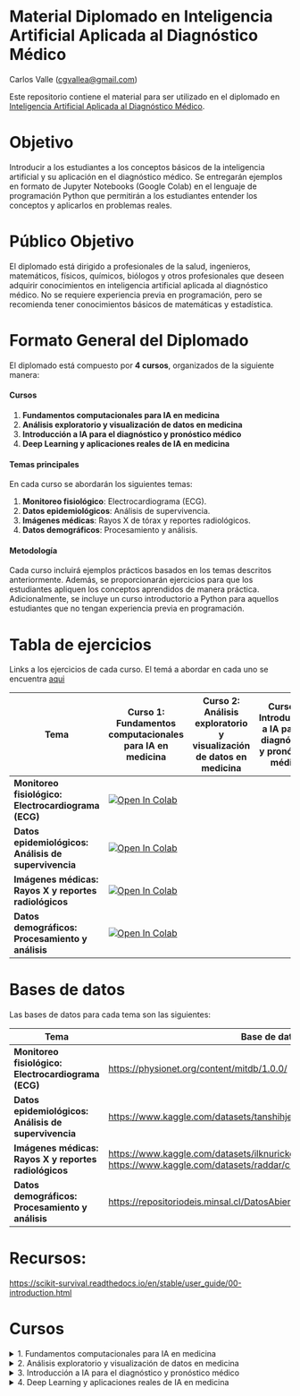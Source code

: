 # Material Diplomado en Inteligencia Artificial Aplicada al Diagnóstico Médico

Carlos Valle ([cgvallea@gmail.com](mailto:cgvallea@gmail.com))

Este repositorio contiene el material para ser utilizado en el diplomado en [Inteligencia Artificial Aplicada al Diagnóstico Médico](https://educacioncontinua.uc.cl/programas/diplomado-en-inteligencia-artificial-aplicada-al-diagnostico-medico/).

# Objetivo
Introducir a los estudiantes a los conceptos básicos de la inteligencia artificial y su aplicación en el diagnóstico médico. Se entregarán ejemplos en formato de Jupyter Notebooks (Google Colab) en el lenguaje de programación Python que permitirán a los estudiantes entender los conceptos y aplicarlos en problemas reales.

# Público Objetivo
El diplomado está dirigido a profesionales de la salud, ingenieros, matemáticos, físicos, químicos, biólogos y otros profesionales que deseen adquirir conocimientos en inteligencia artificial aplicada al diagnóstico médico. No se requiere experiencia previa en programación, pero se recomienda tener conocimientos básicos de matemáticas y estadística.

# Formato General del Diplomado

El diplomado está compuesto por **4 cursos**, organizados de la siguiente manera:

#### **Cursos**
1. **Fundamentos computacionales para IA en medicina**  
2. **Análisis exploratorio y visualización de datos en medicina**  
3. **Introducción a IA para el diagnóstico y pronóstico médico**  
4. **Deep Learning y aplicaciones reales de IA en medicina**

#### **Temas principales**
En cada curso se abordarán los siguientes temas:  
1. **Monitoreo fisiológico**: Electrocardiograma (ECG).  
2. **Datos epidemiológicos**: Análisis de supervivencia.  
3. **Imágenes médicas**: Rayos X de tórax y reportes radiológicos.  
4. **Datos demográficos**: Procesamiento y análisis.

#### **Metodología**
Cada curso incluirá ejemplos prácticos basados en los temas descritos anteriormente. Además, se proporcionarán ejercicios para que los estudiantes apliquen los conceptos aprendidos de manera práctica. Adicionalmente, se incluye un curso introductorio a Python para aquellos estudiantes que no tengan experiencia previa en programación.




# Tabla de ejercicios
Links a los ejercicios de cada curso. El temá a abordar en cada uno se encuentra [aqui](https://drive.google.com/drive/folders/1nQQgXPLFDVVwN4oHv3zQTZEzDXJHhXTJ?usp=drive_link)

| **Tema**                                      | **Curso 1: Fundamentos computacionales para IA en medicina** | **Curso 2: Análisis exploratorio y visualización de datos en medicina** | **Curso 3: Introducción a IA para el diagnóstico y pronóstico médico** | **Curso 4: Deep Learning y aplicaciones reales de IA en medicina** |
|-----------------------------------------------|----------------------------------------------------|----------------------------------------------------------------|----------------------------------------------------------------|----------------------------------------------------------|
| **Monitoreo fisiológico: Electrocardiograma (ECG)** |     [![Open In Colab](https://colab.research.google.com/assets/colab-badge.svg)](https://colab.research.google.com/github/cgvalle/Diplomado_iHealth/blob/main/curso_1/Monitoreo_solution.ipynb)                                              |                                                                |                                                                |                                                         |
| **Datos epidemiológicos: Análisis de supervivencia** |          [![Open In Colab](https://colab.research.google.com/assets/colab-badge.svg)](https://colab.research.google.com/github/cgvalle/Diplomado_iHealth/blob/main/curso_1/Epidemiologicos_solution.ipynb)                                          |                                                               |                                                               |                                                          |
| **Imágenes médicas: Rayos X y reportes radiológicos** |  [![Open In Colab](https://colab.research.google.com/assets/colab-badge.svg)](https://colab.research.google.com/github/cgvalle/Diplomado_iHealth/blob/main/curso_1/Imagenes_solution.ipynb)                                                               |                                                                |                                                               |                                                         |
| **Datos demográficos: Procesamiento y análisis**     | [![Open In Colab](https://colab.research.google.com/assets/colab-badge.svg)](https://colab.research.google.com/github/cgvalle/Diplomado_iHealth/blob/main/curso_1/Demografico_solution.ipynb)                                                               |                                                               |                                                                |                                                          |


# Bases de datos
Las bases de datos para cada tema son las siguientes:

| **Tema**                                      | **Base de datos** |
|-----------------------------------------------|-------------------|
| **Monitoreo fisiológico: Electrocardiograma (ECG)** | https://physionet.org/content/mitdb/1.0.0/ |
| **Datos epidemiológicos: Análisis de supervivencia** | https://www.kaggle.com/datasets/tanshihjen/aids-clinical-trials|
| **Imágenes médicas: Rayos X y reportes radiológicos** | https://www.kaggle.com/datasets/ilknuricke/neurohackinginrimages  https://www.kaggle.com/datasets/raddar/chest-xrays-indiana-university |
| **Datos demográficos: Procesamiento y análisis**     | https://repositoriodeis.minsal.cl/DatosAbiertos/EGRESOS/EGRESOS_2020.zip |




# Recursos:
https://scikit-survival.readthedocs.io/en/stable/user_guide/00-introduction.html

# Cursos


</details>

<details><summary>1. Fundamentos computacionales para IA en medicina</summary>

**Docente**
Julio Sotelo

#### **Contenido**
* **Fundamentos computacionales**
    * Conceptos técnicos para el uso de IA
    * Conceptos técnicos de computación para IA.
    * Herramientas de programación en Python.

* **Fundamentos de programación**
    * Tipos de variables y estructura de datos en Python.
    * Control de flujo: condiciones, bifurcaciones y bucles en Python.
    * Tipos de errores más comunes en programación en Python.

* **Módulos estándar de Python**
    * NUMPY, indexación, funciones universales, funciones estadísticas, funciones relacionales. Estadística básica con numpy, números aleatorios, distribución normal, selección aleatoria y permutaciones. Caso de estudio, en datos demográficos de pacientes.
    * MATPLOTLIB, visualización de gráficos y sus características, tipos de línea, labels, límites y grilla, leyenda, llenado entre curvas, scatter plots, datos con barra de errores, histogramas. Caso de estudio, datos de monitoreo fisiológico de pacientes.
    * PANDAS, manejo de dataframes, ordenar, agrupar y fusionar dataframes, visualización de gráficos con pandas. Caso de estudio, en datos epidemiológicos.
    * PYDICOM, lectura de imágenes médicas, y cabecera DICOM. Caso de estudio, aplicación a imágenes de resonancia magnética.

* **Herramientas útiles en aplicaciones para el diagnóstico y pronóstico médico**
    * Búsqueda eficiente y ejecución de algoritmos en Python extraídos de la web.
    * Uso de Kaggle para la lectura y limpieza de bases de datos médicos.
    * Uso de Google Collaboratory para la lectura y limpieza de bases de datos médicos.
    * Introducción al uso de algoritmos de inteligencia artificial disponibles en Github, para el procesamiento de datos médicos, cómo configurarlos y ejecutarlos correctamente.

</details>

<details><summary>2. Análisis exploratorio y visualización de datos en medicina</summary>

**Docentes**
María Rodríguez (Responsable) y Marcelo Andía

#### **Contenido**
* **Análisis exploratorio de datos en medicina.**
    * Medidas de tendencia central: promedio, mediana y estimadores robustos.
    * Estimaciones de variabilidad.
    * Distribución de los datos: histogramas, percentiles y boxplots.
    * Variables binarias y categóricas.
    * Correlación y causalidad en el contexto médico.
    * Análisis multivariable con ejemplos médicos.
* **Fundamentos de muestreo de datos en medicina.**
    * Muestreo aleatorio simple y sesgo de selección.
    * Muestreo por conglomerados y por estratos.
    * Teorema del límite central y error estándar.
    * Bootstrapping e intervalos de confianza.
    * Resampleo: test de permutación y Bootstrap.
    * Poder estadístico y determinación del tamaño muestral en estudios médicos.
* **Experimentos estadísticos y tests de significancia médicos.**
    * Testeo A/B y su aplicación en ensayos clínicos.
    * Test de hipótesis y su relevancia en la toma de decisiones médicas.
    * Distribuciones de probabilidad relevantes para la medicina: Gaussiana, de cola pesada, t-Student, binomial y Poisson.
    * Significancia estadística, valores p y su interpretación en el análisis de datos clínicos.
    * Pruebas de comparación de grupos: Test t, testeo múltiple, ANOVA y test chi cuadrado.
* **Análisis de supervivencia en medicina.**
    * Conceptos básicos de análisis de supervivencia: curva de supervivencia, riesgo acumulado, tasa de riesgo.
    * Métodos de estimación de la función de supervivencia: Kaplan-Meier.
    * Análisis de regresión de Cox y modelos paramétricos para datos de supervivencia.
    * Aplicaciones prácticas en medicina: análisis de supervivencia en ensayos clínicos, estudios epidemiológicos y seguimiento de pacientes.
* **Visualización de datos médicos.**
    * Codificación visual de datos médicos, incluyendo gráficos básicos, líneas, scatter plot, y visualización en 2D y 3D.
    * Tablas y gráficos específicos para representar datos médicos de manera efectiva.
    * Visualización con mapas.
    * Representación de redes y árboles para visualizar relaciones en datos médicos.
    * Uso de texto y narrativa para comunicar resultados médicos.
    * Creación de gráficos interactivos (dashboards) para análisis de datos clínicos.

</details>

<details><summary>3. Introducción a IA para el diagnóstico y pronóstico médico</summary>

**Docente**
Rodrigo Cádiz (responsable) y Claudia Prieto

#### **Contenido**
* **Fundamentos**
    * ¿Qué es Machine Learning?
    * Introducción a scikit-learn, una librería de Python para machine learning.
    * Determinación de parámetros de entrenamiento y validación de modelos.
    * Ingeniería de características (Feature engineering).
* **Métodos básicos**
    * Naive Bayes.
    * Regresión logística.
    * k-nearest Neighbors.
    * Support Vector Machines.
* **Métodos estadísticos**
    * Análisis discriminante.
* **Métodos basados en árboles de búsqueda**
    * Modelos de árboles de decisión
    * Random forest.
* **Métodos no-supervisados.**
    * Análisis de Componentes Principales.
    * K-Means clustering.
    * Clustering jerárquico.
    * Gaussian Mixtures.
    * Kernel Density Estimation.
    * Escalado y variables categóricas.
* **Evaluación y mejora de modelos en contextos clínicos**
    * Boosting: AdaBoost y XGBoost.
    * Evaluación de modelos de clasificación en aplicaciones prácticas en medicina.
    * Estrategias para datos desbalanceados en análisis de datos clínicos.
* **Aplicaciones en casos reales en salud.**
    * Clasificación de lesiones en imágenes en dermatología
    * Detección de patrones cardiorespiratorios en audio
    * Predicción de enfermedades crónicas

</details>

<details><summary>4. Deep Learning y aplicaciones reales de IA en medicina</summary>

**Docente**
Francisco Sahli (responsable) y Denis Parra

#### **Contenido**

* Fundamentos.
    * ¿Qué es Deep Learning?
    * Necesidades de modelos complejos
    * Del perceptrón a las redes neuronales
    * Redes Neuronales convolucionales
* **Deep Learning.**
    * Entrenamiento y parámetros clave para convergencia
    * Análisis de resultados y métricas de desempeño para aplicaciones clínicas
    * Ventajas y desventajas de arquitecturas más utilizadas en diagnóstico médico
    * Uso de modelos pre-entrenados y fine tuning
* **Aplicaciones de Deep Learning en medicina.**
    * Reconocimiento visual con Deep Learning: Segmentación y análisis de imágenes, desde los datos hasta la visualización
    * Procesamiento de Lenguaje Natural: Análisis de registros clínicos
    * Integrando múltiples herramientas: Construyendo modelos de prognosis

</details>